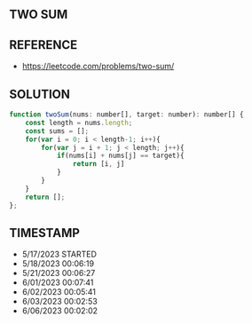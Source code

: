 ## TWO SUM

## REFERENCE

- https://leetcode.com/problems/two-sum/

## SOLUTION

``` javascript
function twoSum(nums: number[], target: number): number[] {
    const length = nums.length;
    const sums = [];
    for(var i = 0; i < length-1; i++){
        for(var j = i + 1; j < length; j++){
            if(nums[i] + nums[j] == target){
                return [i, j]
            }
        }
    }
    return [];
};
```


## TIMESTAMP

- 5/17/2023 STARTED
- 5/18/2023 00:06:19
- 5/21/2023 00:06:27
- 6/01/2023 00:07:41
- 6/02/2023 00:05:41
- 6/03/2023 00:02:53
- 6/06/2023 00:02:02
